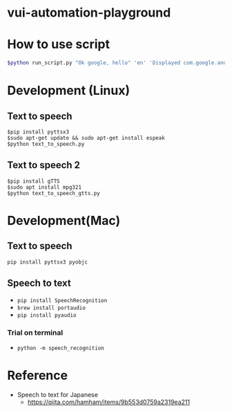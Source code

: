 # vui-automation-playground

# How to use script

```bash
$python run_script.py "Ok google, hello" 'en' 'Displayed com.google.android.googlequicksearchbox'
```

# Development (Linux)

## Text to speech

```
$pip install pyttsx3
$sudo apt-get update && sudo apt-get install espeak
$python text_to_speech.py
```

## Text to speech 2

```
$pip install gTTS
$sudo apt install mpg321
$python text_to_speech_gtts.py
```

# Development(Mac)

## Text to speech

```pip install pyttsx3 pyobjc```

## Speech to text

* ```pip install SpeechRecognition```
* ```brew install portaudio```
* ```pip install pyaudio```

### Trial on terminal
* ```python -m speech_recognition```

# Reference
* Speech to text for Japanese
   * https://qiita.com/hamham/items/9b553d0759a2319ea211
